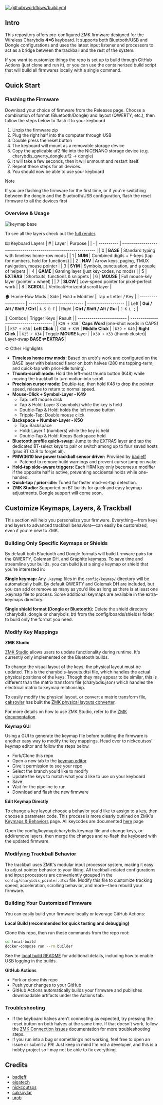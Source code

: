 [![.github/workflows/build.yml](https://github.com/280Zo/charybdis-wireless-mini-zmk-firmware/actions/workflows/build.yml/badge.svg)](https://github.com/280Zo/charybdis-wireless-mini-zmk-firmware/actions/workflows/build.yml)

## Intro

This repository offers pre-configured ZMK firmware designed for the Wireless Charybdis **4×6** keyboard. It supports both Bluetooth/USB and Dongle configurations and uses the latest input listener and processors to act as a bridge between the trackball and the rest of the system.

If you want to customize things the repo is set up to build through GitHub Actions (just clone and run it), or you can use the
containerized build script that will build all firmwares locally with a single command.


## Quick Start

### Flashing the Firmware

Download your choice of firmware from the Releases page. Choose a combination of format (Bluetooth/Dongle) and layout (QWERTY, etc.), then follow the steps below to flash it to your keyboard

1. Unzip the firmware zip
2. Plug the right half into the computer through USB
3. Double press the reset button
4. The keyboard will mount as a removable storage device
5. Copy the applicable uf2 file into the NICENANO storage device (e.g. charybdis_qwerty_dongle.uf2 -> dongle)
6. It will take a few seconds, then it will unmount and restart itself.
7. Repeat these steps for all devices.
8. You should now be able to use your keyboard

> [!NOTE]  
> If you are flashing the firmware for the first time, or if you're switching between the dongle and the Bluetooth/USB configuration, flash the reset firmware to all the devices first

### Overview & Usage

![keymap base](keymap-drawer/base/qwerty.svg)

To see all the layers check out the [full render](keymap-drawer/qwerty.svg).

⌨️ Keyboard Layers
| # | Layer      | Purpose                                                          |
| - | ---------- | ---------------------------------------------------------------- |
| 0 | **BASE**   | Standard typing with timeless home-row mods                      |
| 1 | **NUM**    | Combined digits + F-keys (tap for numbers, hold for functions)   |
| 2 | **NAV**    | Arrow keys, paging, TMUX navigation, mouse pointer               |
| 3 | **SYM**    | Symbols, punctuation, and a couple of helpers                    |
| 4 | **GAME**   | Gaming layer (just key-codes, no mods)                           |
| 5 | **EXTRAS** | Shortcuts, functions & snippets                                  |
| 6 | **MOUSE**  | Full mouse-key layer (pointer + wheel)                           |
| 7 | **SLOW**   | Low-speed pointer for pixel-perfect work                         |
| 8 | **SCROLL** | Vertical/Horizontal scroll layer                                 |

🏠 Home-Row Mods
| Side                | Hold = Modifier              | Tap = Letter / Key  |
| ------------------- | ---------------------------- | ------------------- |
| Left                | **Gui / Alt / Shift / Ctrl** | `A S D F`           |
| Right               | **Ctrl / Shift / Alt / Gui** | `J K L ;`           |


🔗 Combos
| Trigger Keys              | Result                                 |
| ------------------------- | -------------------------------------- |
| `K29 + K30`               | **Caps Word** (one-shot words in CAPS) |
| `K37 + K38`               | **Left Click**                         |
| `K38 + K39`               | **Middle Click**                       |
| `K39 + K40`               | **Right Click**                        |
| `K25 + K34`               | Toggle **MOUSE** layer                 |
| `K50 + K53` (thumb cluster)| Layer-swap **BASE ⇄ EXTRAS**           |


⚙️ Other Highlights
- **Timeless home row mods:** Based on [urob's](https://github.com/urob/zmk-config#timeless-homerow-mods) work and configured on the BASE layer with balanced flavor on both halves (280 ms tapping-term, and quick-tap with prior-idle tuning).
- **Thumb-scroll mode:** Hold the left-most thumb button (K48) while moving the trackball to turn motion into scroll.
- **Precision cursor mode:** Double-tap, then hold K48 to drop the pointer speed, release to return to normal speed.
- **Mouse-Click + Symbol-Layer - K49**
  - Tap: Left mouse click
  - Tap & Hold: Layer 3 (symbols) while the key is held
  - Double-Tap & Hold: holds the left mouse button
  - Tripple-Tap: Double mouse click
- **Backspace + Number-Layer - K50**
  - Tap: Backspace
  - Hold: Layer 1 (numbers) while the key is held
  - Double-Tap & Hold: Keeps Backspace held
- **Bluetooth profile quick-swap:** Jump to the EXTRAS layer and tap the dedicated BT-select keys to pair or switch among up to four saved hosts (plus BT CLR to forget all).
- **PMW3610 low power trackball sensor driver:** Provided by [badjeff](https://github.com/badjeff/zmk-pmw3610-driver)
  - Patched to remove build warnings and prevent cursor jump on wake
- **Hold-tap side-aware triggers:** Each HRM key only becomes a modifier if the opposite half is active, preventing accidental holds while one-handed.
- **Quick-tap / prior-idle:** Tuned for faster mod-vs-tap detection.
- **ZMK Studio:** Supported on BT builds for quick and easy keymap adjustments. Dongle support will come soon.


## Customize Keymaps, Layers, & Trackball

This section will help you personalize your firmware. Everything—from keys and layers to advanced trackball behaviors—can easily be customized, even if you're new to ZMK.

### Building Only Specific Keymaps or Shields

By default both Bluetooth and Dongle formats will build firmware pairs for the QWERTY, Coleman DH, and Graphite keymaps. To save time and streamline your builds, you can build just a single keymap or shield that you're interested in:

**Single keymap:**
Any `.keymap` files in the `config/keymap/` directory will be automatically built. By default QWERTY and Colemak DH are included, but you can add or remove as many as you'd like as long as there is at least one .keymap file to process.
Some additional keymaps are available in the extra-keymaps directory.

**Single shield format (Dongle or Bluetooth):**
Delete the shield directory (charybdis_dongle or charybdis_bt) from the config/boards/shields/ folder to build only the format you need.


### Modify Key Mappings

**ZMK Studio**

[ZMK Studio](https://zmk.studio/) allows users to update functionality during runtime. It's currently only implemented on the Bluetooth builds.

To change the visual layout of the keys, the physical layout must be updated. This is the charybdis-layouts.dtsi file, which handles the actual physical positions of the keys. Though they may appear to be similar, this is different than the matrix transform file (charybdis.json) which handles the electrical matrix to keymap relationship.

To easily modify the physical layout, or convert a matrix transform file, [caksoylar](https://github.com/caksoylar/zmk-physical-layout-converter) has built the [ZMK physical layouts converter](https://zmk-physical-layout-converter.streamlit.app/).

For more details on how to use ZMK Studio, refer to the [ZMK documentation](https://zmk.dev/docs/features/studio).

**Keymap GUI**

Using a GUI to generate the keymap file before building the firmware is another easy way to modify the key mappings. Head over to nickcoutsos' keymap editor and follow the steps below.

- Fork/Clone this repo
- Open a new tab to the [keymap editor](https://nickcoutsos.github.io/keymap-editor/)
- Give it permission to see your repo
- Select the branch you'd like to modify
- Update the keys to match what you'd like to use on your keyboard
- Save
- Wait for the pipeline to run
- Download and flash the new firmware

**Edit Keymap Directly**

To change a key layout choose a behavior you'd like to assign to a key, then choose a parameter code. This process is more clearly outlined on ZMK's [Keymaps & Behaviors](https://zmk.dev/docs/features/keymaps) page. All keycodes are documented [here](https://zmk.dev/docs/codes) page

Open the config/keymap/charybdis.keymap file and change keys, or add/remove layers, then merge the changes and re-flash the keyboard with the updated firmware.


### Modifying Trackball Behavior

The trackball uses ZMK's modular input processor system, making it easy to adjust pointer behavior to your liking. All trackball-related configurations and input processors are conveniently grouped in the `config/charybdis_pointer.dtsi` file. Modify this file to customize tracking speed, acceleration, scrolling behavior, and more—then rebuild your firmware.


### Building Your Customized Firmware

You can easily build your firmware locally or leverage GitHub Actions:

**Local Build (recommended for quick testing and debugging)**

Clone this repo, then run these commands from the repo root:
```sh
cd local-build
docker-compose run --rm builder
```
See the [local build README](local-build/README.md) for additional details, including how to enable USB logging in the builds.

**GitHub Actions**

- Fork or clone this repo
- Push your changes to your GitHub
- GitHub Actions automatically builds your firmware and publishes downloadable artifacts under the Actions tab.


### Troubleshooting

- If the keyboard halves aren't connecting as expected, try pressing the reset button on both halves at the same time. If that doesn't work, follow the [ZMK Connection Issues](https://zmk.dev/docs/troubleshooting/connection-issues#acquiring-a-reset-uf2) documentation for more troubleshooting steps.
- If you run into a bug or something’s not working, feel free to open an issue or submit a PR! Just keep in mind I'm not a developer, and this is a hobby project so I may not be able to fix everything.


## Credits

- [badjeff](https://github.com/badjeff)
- [eigatech](https://github.com/eigatech)
- [nickcoutsos](https://github.com/nickcoutsos/keymap-editor)
- [caksoylar](https://github.com/caksoylar/keymap-drawer)
- [urob](https://github.com/urob/zmk-config#timeless-homerow-mods)
